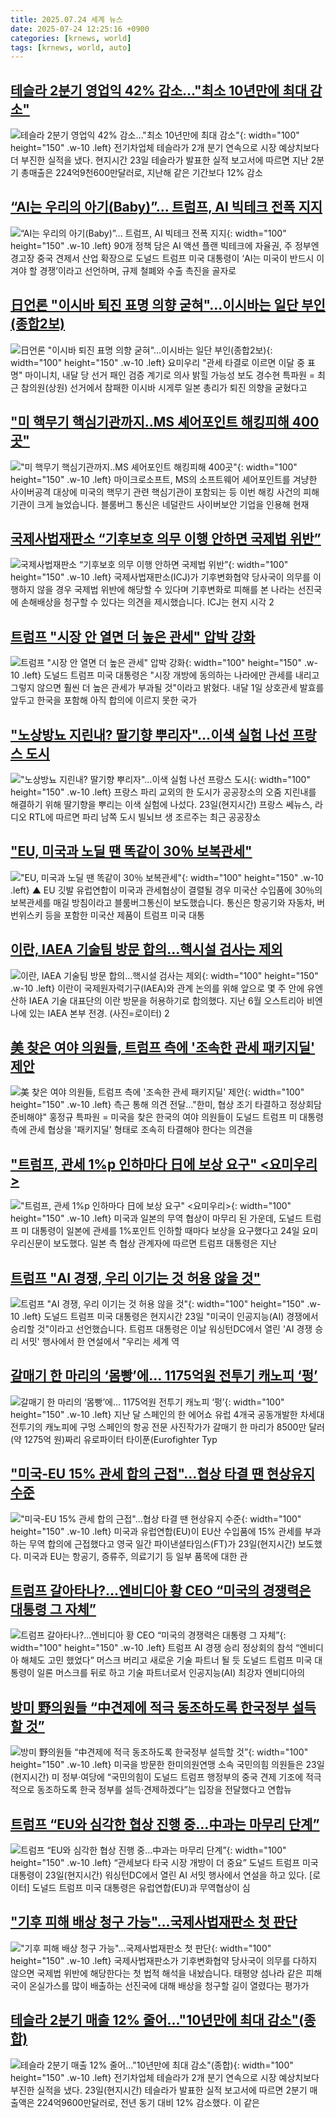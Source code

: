```yaml
---
title: 2025.07.24 세계 뉴스
date: 2025-07-24 12:25:16 +0900
categories: [krnews, world]
tags: [krnews, world, auto]
---
```

## [테슬라 2분기 영업익 42% 감소…"최소 10년만에 최대 감소"](https://n.news.naver.com/mnews/article/448/0000544647)

![테슬라 2분기 영업익 42% 감소…"최소 10년만에 최대 감소"](https://mimgnews.pstatic.net/image/origin/448/2025/07/24/544647.jpg?type=nf220_150){: width="100" height="150" .w-10 .left}
전기차업체 테슬라가 2개 분기 연속으로 시장 예상치보다 더 부진한 실적을 냈다. 현지시간 23일 테슬라가 발표한 실적 보고서에 따르면 지난 2분기 총매출은 224억9천600만달러로, 지난해 같은 기간보다 12% 감소

## [“AI는 우리의 아기(Baby)”... 트럼프, AI 빅테크 전폭 지지](https://n.news.naver.com/mnews/article/009/0005530303)

![“AI는 우리의 아기(Baby)”... 트럼프, AI 빅테크 전폭 지지](https://mimgnews.pstatic.net/image/origin/009/2025/07/24/5530303.jpg?type=nf220_150){: width="100" height="150" .w-10 .left}
90개 정책 담은 AI 액션 플랜 빅테크에 자율권, 주 정부엔 경고장 중국 견제서 산업 확장으로 도널드 트럼프 미국 대통령이 ‘AI는 미국이 반드시 이겨야 할 경쟁’이라고 선언하며, 규제 철폐와 수출 촉진을 골자로

## [日언론 "이시바 퇴진 표명 의향 굳혀"…이시바는 일단 부인(종합2보)](https://n.news.naver.com/mnews/article/001/0015525477)

![日언론 "이시바 퇴진 표명 의향 굳혀"…이시바는 일단 부인(종합2보)](https://mimgnews.pstatic.net/image/origin/001/2025/07/23/15525477.jpg?type=nf220_150){: width="100" height="150" .w-10 .left}
요미우리 "관세 타결로 이르면 이달 중 표명" 마이니치, 내달 당 선거 패인 검증 계기로 의사 밝힐 가능성 보도 경수현 특파원 = 최근 참의원(상원) 선거에서 참패한 이시바 시게루 일본 총리가 퇴진 의향을 굳혔다고

## ["미 핵무기 핵심기관까지‥MS 셰어포인트 해킹피해 400곳"](https://n.news.naver.com/mnews/article/214/0001438401)

!["미 핵무기 핵심기관까지‥MS 셰어포인트 해킹피해 400곳"](https://mimgnews.pstatic.net/image/origin/214/2025/07/24/1438401.jpg?type=nf220_150){: width="100" height="150" .w-10 .left}
마이크로소프트, MS의 소프트웨어 셰어포인트를 겨냥한 사이버공격 대상에 미국의 핵무기 관련 핵심기관이 포함되는 등 이번 해킹 사건의 피해기관이 크게 늘었습니다. 블룸버그 통신은 네덜란드 사이버보안 기업을 인용해 현재

## [국제사법재판소 “기후보호 의무 이행 안하면 국제법 위반”](https://n.news.naver.com/mnews/article/056/0011995164)

![국제사법재판소 “기후보호 의무 이행 안하면 국제법 위반”](https://mimgnews.pstatic.net/image/origin/056/2025/07/24/11995164.jpg?type=nf220_150){: width="100" height="150" .w-10 .left}
국제사법재판소(ICJ)가 기후변화협약 당사국이 의무를 이행하지 않을 경우 국제법 위반에 해당할 수 있다며 기후변화로 피해를 본 나라는 선진국에 손해배상을 청구할 수 있다는 의견을 제시했습니다. ICJ는 현지 시각 2

## [트럼프 "시장 안 열면 더 높은 관세" 압박 강화](https://n.news.naver.com/mnews/article/469/0000877811)

![트럼프 "시장 안 열면 더 높은 관세" 압박 강화](https://mimgnews.pstatic.net/image/origin/469/2025/07/24/877811.jpg?type=nf220_150){: width="100" height="150" .w-10 .left}
도널드 트럼프 미국 대통령은 "시장 개방에 동의하는 나라에만 관세를 내리고 그렇지 않으면 훨씬 더 높은 관세가 부과될 것"이라고 밝혔다. 내달 1일 상호관세 발효를 앞두고 한국을 포함해 아직 합의에 이르지 못한 국가

## ["노상방뇨 지린내? 딸기향 뿌리자"…이색 실험 나선 프랑스 도시](https://n.news.naver.com/mnews/article/025/0003457280)

!["노상방뇨 지린내? 딸기향 뿌리자"…이색 실험 나선 프랑스 도시](https://mimgnews.pstatic.net/image/origin/025/2025/07/24/3457280.jpg?type=nf220_150){: width="100" height="150" .w-10 .left}
프랑스 파리 교외의 한 도시가 공공장소의 오줌 지린내를 해결하기 위해 딸기향을 뿌리는 이색 실험에 나섰다. 23일(현지시간) 프랑스 쎄뉴스, 라디오 RTL에 따르면 파리 남쪽 도시 빌뇌브 생 조르주는 최근 공공장소

## ["EU, 미국과 노딜 땐 똑같이 30％ 보복관세"](https://n.news.naver.com/mnews/article/055/0001277925)

!["EU, 미국과 노딜 땐 똑같이 30％ 보복관세"](https://mimgnews.pstatic.net/image/origin/055/2025/07/23/1277925.jpg?type=nf220_150){: width="100" height="150" .w-10 .left}
▲ EU 깃발 유럽연합이 미국과 관세협상이 결렬될 경우 미국산 수입품에 30％의 보복관세를 매길 방침이라고 블룸버그통신이 보도했습니다. 통신은 항공기와 자동차, 버번위스키 등을 포함한 미국산 제품이 트럼프 미국 대통

## [이란, IAEA 기술팀 방문 합의…핵시설 검사는 제외](https://n.news.naver.com/mnews/article/018/0006072746)

![이란, IAEA 기술팀 방문 합의…핵시설 검사는 제외](https://mimgnews.pstatic.net/image/origin/018/2025/07/24/6072746.jpg?type=nf220_150){: width="100" height="150" .w-10 .left}
이란이 국제원자력기구(IAEA)와 관계 논의를 위해 앞으로 몇 주 안에 유엔 산하 IAEA 기술 대표단의 이란 방문을 허용하기로 합의했다. 지난 6월 오스트리아 비엔나에 있는 IAEA 본부 전경. (사진=로이터) 2

## [美 찾은 여야 의원들, 트럼프 측에 '조속한 관세 패키지딜' 제안](https://n.news.naver.com/mnews/article/001/0015524550)

![美 찾은 여야 의원들, 트럼프 측에 '조속한 관세 패키지딜' 제안](https://mimgnews.pstatic.net/image/origin/001/2025/07/23/15524550.jpg?type=nf220_150){: width="100" height="150" .w-10 .left}
측근 통해 의견 전달…"한미, 협상 조기 타결하고 정상회담 준비해야" 홍정규 특파원 = 미국을 찾은 한국의 여야 의원들이 도널드 트럼프 미 대통령 측에 관세 협상을 '패키지딜' 형태로 조속히 타결해야 한다는 의견을

## ["트럼프, 관세 1%p 인하마다 日에 보상 요구" <요미우리>](https://n.news.naver.com/mnews/article/448/0000544734)

!["트럼프, 관세 1%p 인하마다 日에 보상 요구" <요미우리>](https://mimgnews.pstatic.net/image/origin/448/2025/07/24/544734.jpg?type=nf220_150){: width="100" height="150" .w-10 .left}
미국과 일본의 무역 협상이 마무리 된 가운데, 도널드 트럼프 미 대통령이 일본에 관세를 1%포인트 인하할 때마다 보상을 요구했다고 24일 요미우리신문이 보도했다. 일본 측 협상 관계자에 따르면 트럼프 대통령은 지난

## [트럼프 "AI 경쟁, 우리 이기는 것 허용 않을 것"](https://n.news.naver.com/mnews/article/374/0000453522)

![트럼프 "AI 경쟁, 우리 이기는 것 허용 않을 것"](https://mimgnews.pstatic.net/image/origin/374/2025/07/24/453522.jpg?type=nf220_150){: width="100" height="150" .w-10 .left}
도널드 트럼프 미국 대통령은 현지시간 23일 "미국이 인공지능(AI) 경쟁에서 승리할 것"이라고 선언했습니다. 트럼프 대통령은 이날 워싱턴DC에서 열린 'AI 경쟁 승리 서밋' 행사에서 한 연설에서 "우리는 세계 역

## [갈매기 한 마리의 ‘몸빵’에… 1175억원 전투기 캐노피 ‘펑’](https://n.news.naver.com/mnews/article/023/0003918922)

![갈매기 한 마리의 ‘몸빵’에… 1175억원 전투기 캐노피 ‘펑’](https://mimgnews.pstatic.net/image/origin/023/2025/07/23/3918922.jpg?type=nf220_150){: width="100" height="150" .w-10 .left}
지난 달 스페인의 한 에어쇼 유럽 4개국 공동개발한 차세대 전투기의 캐노피에 구멍 스페인의 항공 전문 사진작가가 갈매기 한 마리가 8500만 달러(약 1275억 원)짜리 유로파이터 타이푼(Eurofighter Typ

## ["미국-EU 15% 관세 합의 근접"…협상 타결 땐 현상유지 수준](https://n.news.naver.com/mnews/article/008/0005226044)

!["미국-EU 15% 관세 합의 근접"…협상 타결 땐 현상유지 수준](https://mimgnews.pstatic.net/image/origin/008/2025/07/24/5226044.jpg?type=nf220_150){: width="100" height="150" .w-10 .left}
미국과 유럽연합(EU)이 EU산 수입품에 15% 관세를 부과하는 무역 합의에 근접했다고 영국 일간 파이낸셜타임스(FT)가 23일(현지시간) 보도했다. 미국과 EU는 항공기, 증류주, 의료기기 등 일부 품목에 대한 관

## [트럼프 갈아타나?...엔비디아 황 CEO “미국의 경쟁력은 대통령 그 자체”](https://n.news.naver.com/mnews/article/009/0005530342)

![트럼프 갈아타나?...엔비디아 황 CEO “미국의 경쟁력은 대통령 그 자체”](https://mimgnews.pstatic.net/image/origin/009/2025/07/24/5530342.jpg?type=nf220_150){: width="100" height="150" .w-10 .left}
트럼프 AI 경쟁 승리 정상회의 참석 “엔비디아 해체도 고민 했었다” 머스크 버리고 새로운 기술 파트너 될 듯 도널드 트럼프 미국 대통령이 일론 머스크를 뒤로 하고 기술 파트너로서 인공지능(AI) 최강자 엔비디아의

## [방미 野의원들 “中견제에 적극 동조하도록 한국정부 설득할 것”](https://n.news.naver.com/mnews/article/029/0002970616)

![방미 野의원들 “中견제에 적극 동조하도록 한국정부 설득할 것”](https://mimgnews.pstatic.net/image/origin/029/2025/07/24/2970616.jpg?type=nf220_150){: width="100" height="150" .w-10 .left}
미국을 방문한 한미의원연맹 소속 국민의힘 의원들은 23일(현지시간) 미 정부·여당에 “국민의힘이 도널드 트럼프 행정부의 중국 견제 기조에 적극적으로 동조하도록 한국 정부를 설득·견제하겠다”는 입장을 전달했다고 연합뉴

## [트럼프 “EU와 심각한 협상 진행 중…中과는 마무리 단계”](https://n.news.naver.com/mnews/article/016/0002504146)

![트럼프 “EU와 심각한 협상 진행 중…中과는 마무리 단계”](https://mimgnews.pstatic.net/image/origin/016/2025/07/24/2504146.jpg?type=nf220_150){: width="100" height="150" .w-10 .left}
“관세보다 타국 시장 개방이 더 중요” 도널드 트럼프 미국 대통령이 23일(현지시간) 워싱턴DC에서 열린 AI 서밋 행사에서 연설을 하고 있다. [로이터] 도널드 트럼프 미국 대통령은 유럽연합(EU)과 무역협상이 심

## ["기후 피해 배상 청구 가능"...국제사법재판소 첫 판단](https://n.news.naver.com/mnews/article/052/0002223700)

!["기후 피해 배상 청구 가능"...국제사법재판소 첫 판단](https://mimgnews.pstatic.net/image/origin/052/2025/07/24/2223700.jpg?type=nf220_150){: width="100" height="150" .w-10 .left}
국제사법재판소가 기후변화협약 당사국이 의무를 다하지 않으면 국제법 위반에 해당한다는 첫 법적 해석을 내놨습니다. 태평양 섬나라 같은 피해국이 온실가스를 많이 배출하는 선진국에 대해 배상을 청구할 길이 열렸다는 평가가

## [테슬라 2분기 매출 12% 줄어…"10년만에 최대 감소"(종합)](https://n.news.naver.com/mnews/article/277/0005627131)

![테슬라 2분기 매출 12% 줄어…"10년만에 최대 감소"(종합)](https://mimgnews.pstatic.net/image/origin/277/2025/07/24/5627131.jpg?type=nf220_150){: width="100" height="150" .w-10 .left}
전기차업체 테슬라가 2개 분기 연속으로 시장 예상치보다 부진한 실적을 냈다. 23일(현지시간) 테슬라가 발표한 실적 보고서에 따르면 2분기 매출액은 224억9600만달러로, 전년 동기 대비 12% 감소했다. 이 같은

